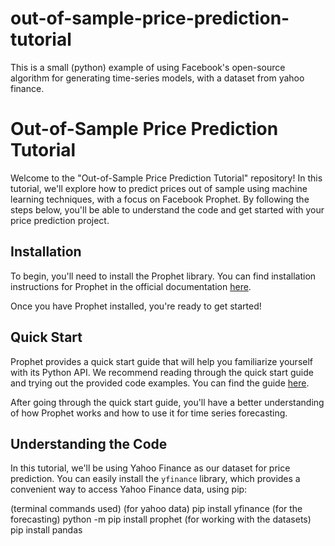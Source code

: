 # out-of-sample-price-prediction-tutorial
This is a small (python) example of using Facebook's open-source algorithm for generating time-series models, with a dataset from yahoo finance.

# Out-of-Sample Price Prediction Tutorial

Welcome to the "Out-of-Sample Price Prediction Tutorial" repository! In this tutorial, we'll explore how to predict prices out of sample using machine learning techniques, with a focus on Facebook Prophet. By following the steps below, you'll be able to understand the code and get started with your price prediction project.

## Installation

To begin, you'll need to install the Prophet library. You can find installation instructions for Prophet in the official documentation [here](https://facebook.github.io/prophet/docs/installation.html#python).

Once you have Prophet installed, you're ready to get started!

## Quick Start

Prophet provides a quick start guide that will help you familiarize yourself with its Python API. We recommend reading through the quick start guide and trying out the provided code examples. You can find the guide [here](https://facebook.github.io/prophet/docs/quick_start.html#python-api).

After going through the quick start guide, you'll have a better understanding of how Prophet works and how to use it for time series forecasting.

## Understanding the Code

In this tutorial, we'll be using Yahoo Finance as our dataset for price prediction. You can easily install the `yfinance` library, which provides a convenient way to access Yahoo Finance data, using pip:

(terminal commands used)
(for yahoo data) pip install yfinance 
(for the forecasting) python -m pip install prophet
(for working with the datasets) pip install pandas



